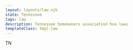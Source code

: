 ```yaml
---
layout: layouts/law.njk
state: Tennessee
tags: law
description: Tennessee homeowners association hoa laws
templateClass: tmpl-law
---
```


TN